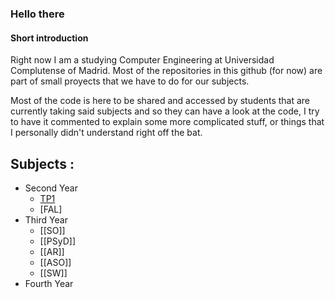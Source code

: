 ### Hello there 

#### Short introduction
Right now I am a studying Computer Engineering at Universidad Complutense of Madrid. Most of the repositories in this github (for now) are part of small proyects that we have to do for our subjects.

Most of the code is here to be shared and accessed by students that are currently taking said subjects and so they can have a look at the code, I try to have it commented to explain some more complicated stuff, or things that I personally didn't understand right off the bat.

## Subjects :       
- Second Year
  - [TP1](https://github.com/aluque1/TP1)
  - [FAL]
- Third Year
  - [[SO]]
  - [[PSyD]]
  - [[AR]]
  - [[ASO]]
  - [[SW]]
- Fourth Year
<!--
**aluque1/aluque1** is a ✨ _special_ ✨ repository because its `README.md` (this file) appears on your GitHub profile.

Here are some ideas to get you started:

-🔭 I’m currently working on ...
- 🌱 I’m currently learning ...
- 👯 I’m looking to collaborate on ...
- 🤔 I’m looking for help with ...
- 💬 Ask me about ...
- 📫 How to reach me: ...
- 😄 Pronouns: ...
- ⚡ Fun fact: ...
-->
